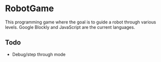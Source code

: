 # RobotGame
This programming game where the goal is to guide a robot through various levels.
Google Blockly and JavaScript are the current languages.

## Todo
- Debug/step through mode
